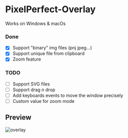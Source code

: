 # PixelPerfect-Overlay

Works on Windows & macOs

### Done
- [x] Support "binary" img files (pnj jpeg...)
- [x] Support unique file from clipboard
- [x] Zoom feature

### TODO
- [ ] Support SVG files
- [ ] Support drag n drop
- [ ] Add keyboards events to move the window precisely
- [ ] Custom value for zoom mode
## Preview
![overlay](https://user-images.githubusercontent.com/3635730/198086995-a70943f8-34ff-4ab9-9607-fd7212a64781.gif)

